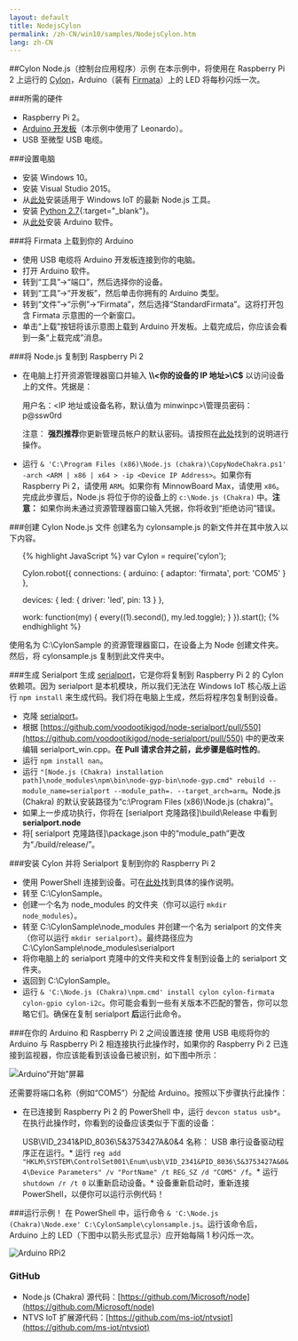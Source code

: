 ```yaml
---
layout: default
title: NodejsCylon
permalink: /zh-CN/win10/samples/NodejsCylon.htm
lang: zh-CN
---
```


##Cylon Node.js（控制台应用程序）示例
在本示例中，将使用在 Raspberry Pi 2 上运行的 [Cylon](https://www.npmjs.com/package/cylon)，Arduino（装有 [Firmata](https://www.npmjs.com/package/firmata)）上的 LED 将每秒闪烁一次。

###所需的硬件
* Raspberry Pi 2。
* [Arduino 开发板](https://www.arduino.cc/en/main/products)（本示例中使用了 Leonardo）。
* USB 至微型 USB 电缆。

###设置电脑
* 安装 Windows 10。
* 安装 Visual Studio 2015。
* 从[此处](https://github.com/ms-iot/ntvsiot/releases)安装适用于 Windows IoT 的最新 Node.js 工具。
* 安装 [Python 2.7](https://www.python.org/downloads/){:target="_blank"}。
* 从[此处](https://www.arduino.cc/en/Main/Software)安装 Arduino 软件。


###将 Firmata 上载到你的 Arduino
* 使用 USB 电缆将 Arduino 开发板连接到你的电脑。
* 打开 Arduino 软件。
* 转到“工具”-\>“端口”，然后选择你的设备。
* 转到“工具”-\>“开发板”，然后单击你拥有的 Arduino 类型。
* 转到“文件”-\>“示例”-\>“Firmata”，然后选择“StandardFirmata”。这将打开包含 Firmata 示意图的一个新窗口。
* 单击“上载”按钮将该示意图上载到 Arduino 开发板。上载完成后，你应该会看到一条“上载完成”消息。


###将 Node.js 复制到 Raspberry Pi 2
* 在电脑上打开资源管理器窗口并输入 **\\\\\<你的设备的 IP 地址\>\\C$** 以访问设备上的文件。凭据是：

   用户名：\<IP 地址或设备名称，默认值为 minwinpc\>\\管理员密码：p@ssw0rd

  注意： **强烈推荐**你更新管理员帐户的默认密码。请按照在[此处]({{site.baseurl}}/{{page.lang}}/win10/samples/PowerShell.htm)找到的说明进行操作。

* 运行 `& 'C:\Program Files (x86)\Node.js (chakra)\CopyNodeChakra.ps1' -arch <ARM | x86 | x64 > -ip <Device IP Address>`。如果你有 Raspberry Pi 2，请使用 `ARM`。如果你有 MinnowBoard Max，请使用 `x86`。完成此步骤后，Node.js 将位于你的设备上的 `c:\Node.js (Chakra)` 中。**注意：** 如果你尚未通过资源管理器窗口输入凭据，你将收到“拒绝访问”错误。


###创建 Cylon Node.js 文件
创建名为 cylonsample.js 的新文件并在其中放入以下内容。

<UL>

{% highlight JavaScript %}
var Cylon = require('cylon');

Cylon.robot({
  connections: {
    arduino: { adaptor: 'firmata', port: 'COM5' }
  },

  devices: {
    led: { driver: 'led', pin: 13 }
  },

  work: function(my) {
    every((1).second(), my.led.toggle);
  }
}).start();
{% endhighlight %}
</UL>

使用名为 C:\\CylonSample 的资源管理器窗口，在设备上为 Node 创建文件夹。然后，将 cylonsample.js 复制到此文件夹中。


###生成 Serialport
生成 [serialport](https://www.npmjs.com/package/serialport)，它是你将复制到 Raspberry Pi 2 的 Cylon 依赖项。因为 serialport 是本机模块，所以我们无法在 Windows IoT 核心版上运行 `npm install` 来生成代码。我们将在电脑上生成，然后将程序包复制到设备。

* 克隆 [serialport](https://github.com/voodootikigod/node-serialport)。
* 根据 [https://github.com/voodootikigod/node-serialport/pull/550](https://github.com/voodootikigod/node-serialport/pull/550) 中的更改来编辑 serialport\_win.cpp。**在 Pull 请求合并之前，此步骤是临时性的**。
* 运行 `npm install nan`。
* 运行 `"[Node.js (Chakra) installation path]\node_modules\npm\bin\node-gyp-bin\node-gyp.cmd" rebuild --module_name=serialport --module_path=. --target_arch=arm`。Node.js \(Chakra\) 的默认安装路径为“c:\\Program Files \(x86\)\\Node.js \(chakra\)”。
* 如果上一步成功执行，你将在 \[serialport 克隆路径\]\\build\\Release 中看到 **serialport.node**
* 将\[ serialport 克隆路径\]\\package.json 中的“module\_path”更改为“./build/release/”。


###安装 Cylon 并将 Serialport 复制到你的 Raspberry Pi 2
* 使用 PowerShell 连接到设备。可在[此处]({{site.baseurl}}/{{page.lang}}/win10/samples/PowerShell.htm)找到具体的操作说明。
* 转至 C:\\CylonSample。
* 创建一个名为 node\_modules 的文件夹（你可以运行 `mkdir node_modules`）。
* 转至 C:\\CylonSample\\node\_modules 并创建一个名为 serialport 的文件夹（你可以运行 `mkdir serialport`）。最终路径应为 C:\\CylonSample\\node\_modules\\serialport
* 将你电脑上的 serialport 克隆中的文件夹和文件复制到设备上的 serialport 文件夹。
* 返回到 C:\\CylonSample。
* 运行 `& 'C:\Node.js (Chakra)\npm.cmd' install cylon cylon-firmata cylon-gpio cylon-i2c`。你可能会看到一些有关版本不匹配的警告，你可以忽略它们。确保在复制 serialport **后**运行此命令。



###在你的 Arduino 和 Raspberry Pi 2 之间设置连接
使用 USB 电缆将你的 Arduino 与 Raspberry Pi 2 相连接执行此操作时，如果你的 Raspberry Pi 2 已连接到监视器，你应该能看到该设备已被识别，如下图中所示：

![Arduino“开始”屏幕]({{site.baseurl}}/Resources/images/Nodejs/arduino-startscreen.jpg)

还需要将端口名称（例如“COM5”）分配给 Arduino。按照以下步骤执行此操作：

* 在已连接到 Raspberry Pi 2 的 PowerShell 中，运行 `devcon status usb*`。在执行此操作时，你看到的设备应该类似于下面的设备：

   USB\\VID\_2341&PID\_8036\\5&3753427A&0&4 名称： USB 串行设备驱动程序正在运行。\* 运行 `reg add "HKLM\SYSTEM\ControlSet001\Enum\usb\VID_2341&PID_8036\5&3753427A&0&4\Device Parameters" /v "PortName" /t REG_SZ /d "COM5" /f`。\* 运行 `shutdown /r /t 0` 以重新启动设备。\* 设备重新启动时，重新连接 PowerShell，以便你可以运行示例代码！


###运行示例！
在 PowerShell 中，运行命令 `& 'C:\Node.js (Chakra)\Node.exe' C:\CylonSample\cylonsample.js`。运行该命令后，Arduino 上的 LED（下图中以箭头形式显示）应开始每隔 1 秒闪烁一次。

![Arduino RPi2]({{site.baseurl}}/Resources/images/Nodejs/arduino-rpi2.jpg)


### GitHub
* Node.js \(Chakra\) 源代码：[https://github.com/Microsoft/node](https://github.com/Microsoft/node)
* NTVS IoT 扩展源代码：[https://github.com/ms-iot/ntvsiot](https://github.com/ms-iot/ntvsiot)
